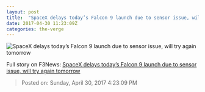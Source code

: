 ```yaml
---
layout: post
title:  "SpaceX delays today’s Falcon 9 launch due to sensor issue, will try again tomorrow"
date: 2017-04-30 11:23:09Z
categories: the-verge
---
```


![SpaceX delays today’s Falcon 9 launch due to sensor issue, will try again tomorrow](https://cdn0.vox-cdn.com/thumbor/V0HQLKNo6C_5UNir9x4Q4EZshP8=/0x0:1906x1072/1600x900/cdn0.vox-cdn.com/uploads/chorus_image/image/54529181/18121326_1971064176458300_5085828630478765429_o.0.jpg)




Full story on F3News: [SpaceX delays today’s Falcon 9 launch due to sensor issue, will try again tomorrow](http://www.f3nws.com/n/cAhbfE)

> Posted on: Sunday, April 30, 2017 4:23:09 PM
